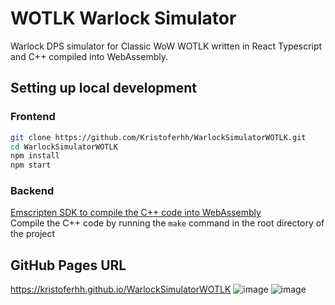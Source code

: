  # WOTLK Warlock Simulator
 Warlock DPS simulator for Classic WoW WOTLK written in React Typescript and C++ compiled into WebAssembly.
 
 ## Setting up local development
 ### Frontend
 ```bash
 git clone https://github.com/Kristoferhh/WarlockSimulatorWOTLK.git
 cd WarlockSimulatorWOTLK
 npm install
 npm start
 ```
 ### Backend
 [Emscripten SDK to compile the C++ code into WebAssembly](https://emscripten.org/docs/getting_started/downloads.html)  
 Compile the C++ code by running the `make` command in the root directory of the project
 
 ## GitHub Pages URL
 https://kristoferhh.github.io/WarlockSimulatorWOTLK
 ![image](https://user-images.githubusercontent.com/12117382/140816543-a1656e01-8a63-454e-bf2c-239dc04a1680.png)
 ![image](https://user-images.githubusercontent.com/12117382/140816708-08453c89-b39b-477c-b71e-952fe9fe05c0.png)
